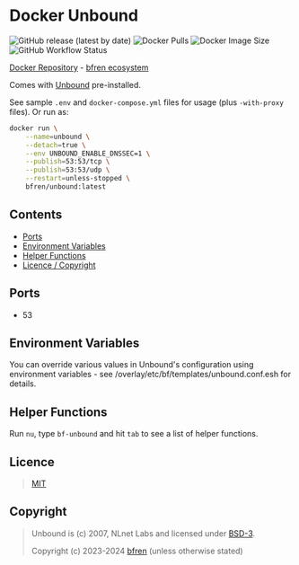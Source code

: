 # Docker Unbound

![GitHub release (latest by date)](https://img.shields.io/github/v/release/bfren/docker-unbound) ![Docker Pulls](https://img.shields.io/endpoint?url=https%3A%2F%2Fbfren.dev%2Fdocker%2Fpulls%2Funbound) ![Docker Image Size](https://img.shields.io/endpoint?url=https%3A%2F%2Fbfren.dev%2Fdocker%2Fsize%2Funbound) ![GitHub Workflow Status](https://img.shields.io/github/actions/workflow/status/bfren/docker-unbound/dev.yml?branch=main)

[Docker Repository](https://hub.docker.com/r/bfren/unbound) - [bfren ecosystem](https://github.com/bfren/docker)

Comes with [Unbound](https://nlnetlabs.nl/projects/unbound/about/) pre-installed.

See sample `.env` and `docker-compose.yml` files for usage (plus `-with-proxy` files).  Or run as:

```bash
docker run \
    --name=unbound \
    --detach=true \
    --env UNBOUND_ENABLE_DNSSEC=1 \
    --publish=53:53/tcp \
    --publish=53:53/udp \
    --restart=unless-stopped \
    bfren/unbound:latest
```

## Contents

* [Ports](#ports)
* [Environment Variables](#environment-variables)
* [Helper Functions](#helper-functions)
* [Licence / Copyright](#licence)

## Ports

* 53

## Environment Variables

You can override various values in Unbound's configuration using environment variables - see /overlay/etc/bf/templates/unbound.conf.esh for details.

## Helper Functions

Run `nu`, type `bf-unbound` and hit `tab` to see a list of helper functions.

## Licence

> [MIT](https://mit.bfren.dev/2023)

## Copyright

> Unbound is (c) 2007, NLnet Labs and licensed under [BSD-3](https://github.com/NLnetLabs/unbound/blob/master/LICENSE).
>
> Copyright (c) 2023-2024 [bfren](https://bfren.dev) (unless otherwise stated)
